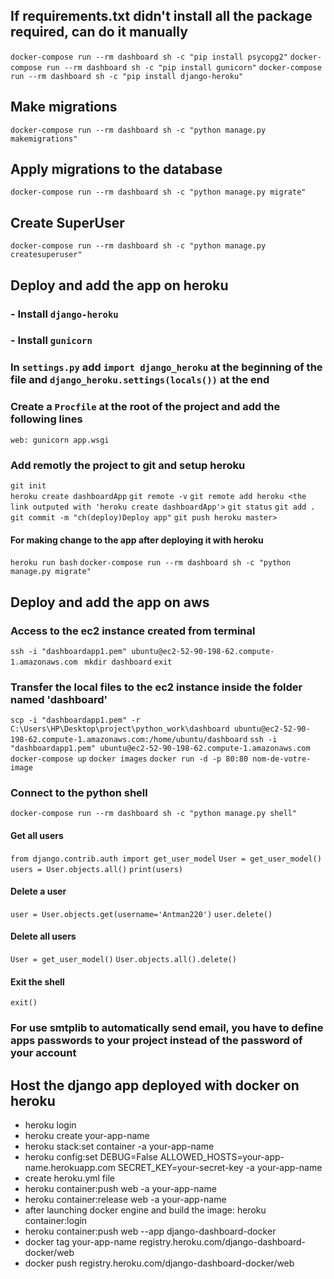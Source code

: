 ## If requirements.txt didn't install all the package required, can do it manually
` docker-compose run --rm dashboard sh -c "pip install psycopg2" `
` docker-compose run --rm dashboard sh -c "pip install gunicorn" `
` docker-compose run --rm dashboard sh -c "pip install django-heroku" `

## Make migrations
` docker-compose run --rm dashboard sh -c "python manage.py makemigrations" `

## Apply migrations to the database
` docker-compose run --rm dashboard sh -c "python manage.py migrate" `

## Create SuperUser
` docker-compose run --rm dashboard sh -c "python manage.py createsuperuser" `

## Deploy and add the app on heroku
### - Install `django-heroku`
### - Install `gunicorn`
### In `settings.py` add `import django_heroku` at the beginning of the file and `django_heroku.settings(locals())` at the end

### Create a `Procfile` at the root of the project and add the following lines
`web: gunicorn app.wsgi`

### Add remotly the project to git and setup heroku
`git init`  
`heroku create dashboardApp`
`git remote -v`
`git remote add heroku <the link outputed with 'heroku create dashboardApp'>`
`git status`
`git add .`
`git commit -m "ch(deploy)Deploy app"`
`git push heroku master>`
#### For making change to the app after deploying it with heroku
`heroku run bash`
`docker-compose run --rm dashboard sh -c "python manage.py migrate"`


## Deploy and add the app on aws
### Access to the ec2 instance created from terminal
`ssh -i "dashboardapp1.pem" ubuntu@ec2-52-90-198-62.compute-1.amazonaws.com `
`mkdir dashboard`
`exit`
### Transfer the local files to the ec2 instance inside the folder named 'dashboard'
`scp -i "dashboardapp1.pem" -r C:\Users\HP\Desktop\project\python_work\dashboard ubuntu@ec2-52-90-198-62.compute-1.amazonaws.com:/home/ubuntu/dashboard`
`ssh -i "dashboardapp1.pem" ubuntu@ec2-52-90-198-62.compute-1.amazonaws.com`
`docker-compose up`
`docker images`
`docker run -d -p 80:80 nom-de-votre-image`

### Connect to the python shell
`docker-compose run --rm dashboard sh -c "python manage.py shell"`

#### Get all users
`from django.contrib.auth import get_user_model`
`User = get_user_model()`
`users = User.objects.all()`
`print(users)`

#### Delete a user
`user = User.objects.get(username='Antman220')`
`user.delete()`

#### Delete all users
`User = get_user_model()`
`User.objects.all().delete()`

#### Exit the shell
`exit()`

### For use smtplib to automatically send email, you have to define apps passwords to your project instead of the password of your account

## Host the django app deployed with docker on heroku
- heroku login
- heroku create your-app-name
- heroku stack:set container -a your-app-name
- heroku config:set DEBUG=False ALLOWED_HOSTS=your-app-name.herokuapp.com SECRET_KEY=your-secret-key -a your-app-name
- create heroku.yml file
- heroku container:push web -a your-app-name
- heroku container:release web -a your-app-name
- after launching docker engine and build the image: heroku container:login
- heroku container:push web --app django-dashboard-docker
- docker tag your-app-name registry.heroku.com/django-dashboard-docker/web
- docker push registry.heroku.com/django-dashboard-docker/web
